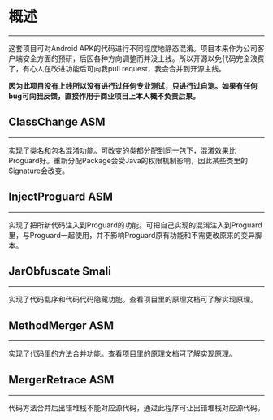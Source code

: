 # 概述
****
这套项目可对Android APK的代码进行不同程度地静态混淆。项目本来作为公司客户端安全方面的预研，后因各种方向调整而并没上线。所以开源以免代码完全浪费了，有心人在改进功能后可向我pull request，我会合并到开源主线。

**因为此项目没有上线所以没有进行过任何专业测试，只进行过自测。如果有任何bug可向我反馈，直接作用于商业项目上本人概不负责后果。**

## ClassChange ASM
****
实现了类名和包名混淆功能。可改变的类都分配到同一包下，混淆效果比Proguard好。重新分配Package会受Java的权限机制影响，因此某些类里的Signature会改变。

## InjectProguard ASM
****
实现了把所新代码注入到Proguard的功能。可把自己实现的混淆注入到Proguard里，与Proguard一起使用，并不影响Proguard原有功能和不需更改原来的变异脚本。

## JarObfuscate Smali
****
实现了代码乱序和代码代码隐藏功能。查看项目里的原理文档可了解实现原理。

## MethodMerger ASM
****
实现了代码里的方法合并功能。查看项目里的原理文档可了解实现原理。

## MergerRetrace ASM
****
代码方法合并后出错堆栈不能对应源代码，通过此程序可让出错堆栈对应源代码。  

